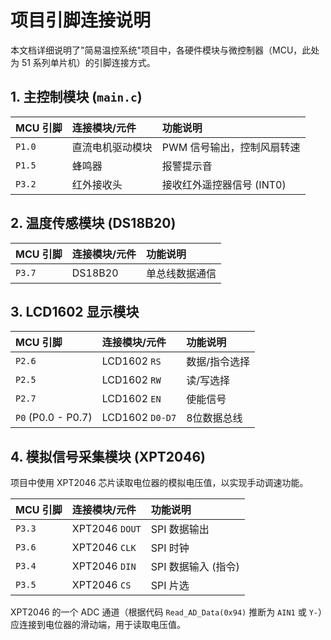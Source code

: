 # 项目引脚连接说明

本文档详细说明了"简易温控系统"项目中，各硬件模块与微控制器（MCU，此处为 51 系列单片机）的引脚连接方式。

## 1. 主控制模块 (`main.c`)

| MCU 引脚 | 连接模块/元件 | 功能说明 |
| :--- | :--- | :--- |
| `P1.0` | 直流电机驱动模块 | PWM 信号输出，控制风扇转速 |
| `P1.5` | 蜂鸣器 | 报警提示音 |
| `P3.2` | 红外接收头 | 接收红外遥控器信号 (INT0) |

## 2. 温度传感模块 (DS18B20)

| MCU 引脚 | 连接模块/元件 | 功能说明 |
| :--- | :--- | :--- |
| `P3.7` | DS18B20 | 单总线数据通信 |

## 3. LCD1602 显示模块

| MCU 引脚 | 连接模块/元件 | 功能说明 |
| :--- | :--- | :--- |
| `P2.6` | LCD1602 `RS` | 数据/指令选择 |
| `P2.5` | LCD1602 `RW` | 读/写选择 |
| `P2.7` | LCD1602 `EN` | 使能信号 |
| `P0` (P0.0 - P0.7) | LCD1602 `D0-D7` | 8位数据总线 |

## 4. 模拟信号采集模块 (XPT2046)

项目中使用 XPT2046 芯片读取电位器的模拟电压值，以实现手动调速功能。

| MCU 引脚 | 连接模块/元件 | 功能说明 |
| :--- | :--- | :--- |
| `P3.3` | XPT2046 `DOUT` | SPI 数据输出 |
| `P3.6` | XPT2046 `CLK` | SPI 时钟 |
| `P3.4` | XPT2046 `DIN` | SPI 数据输入 (指令) |
| `P3.5` | XPT2046 `CS` | SPI 片选 |

XPT2046 的一个 ADC 通道（根据代码 `Read_AD_Data(0x94)` 推断为 `AIN1` 或 `Y-`）应连接到电位器的滑动端，用于读取电压值。 